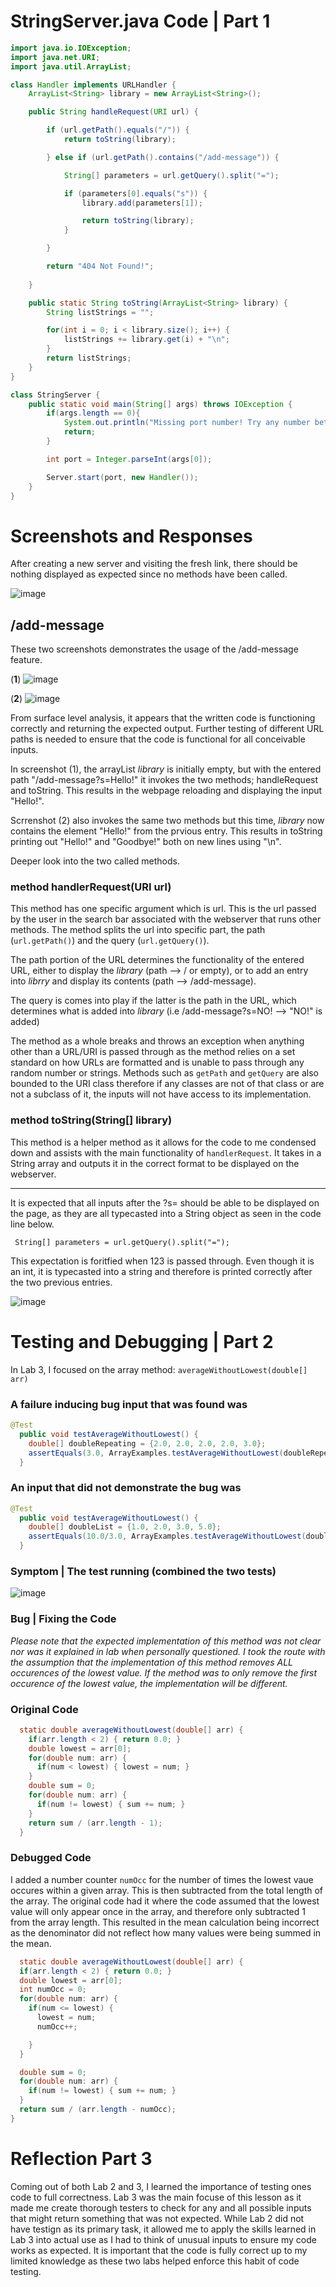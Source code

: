 # StringServer.java Code | Part 1 #
``` java
import java.io.IOException;
import java.net.URI;
import java.util.ArrayList;

class Handler implements URLHandler {
    ArrayList<String> library = new ArrayList<String>();

    public String handleRequest(URI url) {

        if (url.getPath().equals("/")) {
            return toString(library);

        } else if (url.getPath().contains("/add-message")) {

            String[] parameters = url.getQuery().split("=");

            if (parameters[0].equals("s")) {
                library.add(parameters[1]);

                return toString(library);
            }

        }

        return "404 Not Found!";
            
    }

    public static String toString(ArrayList<String> library) {
        String listStrings = "";

        for(int i = 0; i < library.size(); i++) {
            listStrings += library.get(i) + "\n";
        }
        return listStrings;
    }
}

class StringServer {
    public static void main(String[] args) throws IOException {
        if(args.length == 0){
            System.out.println("Missing port number! Try any number between 1024 to 49151");
            return;
        }

        int port = Integer.parseInt(args[0]);

        Server.start(port, new Handler());
    }
}
```

# Screenshots and Responses #

After creating a new server and visiting the fresh link, there should be nothing displayed as expected since no methods have been called.

![image](https://user-images.githubusercontent.com/122570961/215349061-ea25266c-9c97-490b-adc6-ae154fad8c62.png)

## /add-message

These two screenshots demonstrates the usage of the /add-message feature.

(**1**)
![image](https://user-images.githubusercontent.com/122570961/215349084-fd294cff-caf6-454f-808a-fcb070bfdde5.png)

(**2**)
![image](https://user-images.githubusercontent.com/122570961/215349115-8e8c6590-1259-4523-9e66-0047738ddb4d.png)

From surface level analysis, it appears that the written code is functioning correctly and returning the expected output. Further testing of different URL paths is needed to ensure that the code is functional for all conceivable inputs.

In screenshot (1), the arrayList *library* is initially empty, but with the entered path "/add-message?s=Hello!" it invokes the two methods; handleRequest and toString. This results in the webpage reloading and displaying the input "Hello!".

Scrrenshot (2) also invokes the same two methods but this time, *library* now contains the element "Hello!" from the prvious entry. This results in toString printing out "Hello!" and "Goodbye!" both on new lines using "\n".



Deeper look into the two called methods.
### method handlerRequest(URI url) ###
This method has one specific argument which is url. This is the url passed by the user in the search bar associated with the webserver that runs other methods. The method splits the url into specific part, the path (`url.getPath()`) and the query (`url.getQuery()`).

The path portion of the URL determines the functionality of the entered URL, either to display the *library* (path --> / or empty), or to add an entry into *librry* and display its contents (path --> /add-message).

The query is comes into play if the latter is the path in the URL, which determines what is added into *library* (i.e /add-message?s=NO! --> "NO!" is added)

The method as a whole breaks and throws an exception when anything other than a URL/URI is passed through as the method relies on a set standard on how URLs are formatted and is unable to pass through any random number or strings. Methods such as `getPath` and `getQuery` are also bounded to the URI class therefore if any classes are not of that class or are not a subclass of it, the inputs will not have access to its implementation.

### method toString(String[] library) ###

This method is a helper method as it allows for the code to me condensed down and assists with the main functionality of `handlerRequest`. It takes in a String array and outputs it in the correct format to be displayed on the webserver. 

---

It is expected that all inputs after the ?s= should be able to be displayed on the page, as they are all typecasted into a String object as seen in the code line below. 

` String[] parameters = url.getQuery().split("=");`

This expectation is foritfied when 123 is passed through. Even though it is an int, it is typecasted into a string and therefore is printed correctly after the two previous entries.

![image](https://user-images.githubusercontent.com/122570961/215349824-77e070a7-a64f-4903-93a3-683e6b6bced3.png)

# Testing and Debugging | Part 2 #

In Lab 3, I focused on the array method: `averageWithoutLowest(double[] arr)`

### A failure inducing bug input that was found was ###
```java
@Test
  public void testAverageWithoutLowest() {
    double[] doubleRepeating = {2.0, 2.0, 2.0, 2.0, 3.0};
    assertEquals(3.0, ArrayExamples.testAverageWithoutLowest(doubleRepeating), 0);
  } 
```

### An input that did not demonstrate the bug was ###
```java
@Test
  public void testAverageWithoutLowest() {
    double[] doubleList = {1.0, 2.0, 3.0, 5.0};
    assertEquals(10.0/3.0, ArrayExamples.testAverageWithoutLowest(doubleList), 0);
  } 
```

### Symptom | The test running (combined the two tests) ###
![image](https://user-images.githubusercontent.com/122570961/215352375-a7f4d3e2-3567-442a-ac36-854cc2a980da.png)

### Bug | Fixing the Code ###

*Please note that the expected implementation of this method was not clear nor was it explained in lab when personally questioned. I took the route with the assumption that the implementation of this method removes ALL occurences of the lowest value. If the method was to only remove the first occurence of the lowest value, the implementation will be different.*

### Original Code ###
``` java
  static double averageWithoutLowest(double[] arr) {
    if(arr.length < 2) { return 0.0; }
    double lowest = arr[0];
    for(double num: arr) {
      if(num < lowest) { lowest = num; }
    }
    double sum = 0;
    for(double num: arr) {
      if(num != lowest) { sum += num; }
    }
    return sum / (arr.length - 1);
  }
  ```
  
  ### Debugged Code ###
  
I added a number counter `numOcc` for the number of times the lowest vaue occures within a given array. This is then subtracted from the total length of the array. The original code had it where the code assumed that the lowest value will only appear once in the array, and therefore only subtracted 1 from the array length. This resulted in the mean calculation being incorrect as the denominator did not reflect how many values were being summed in the mean.
  ```java
    static double averageWithoutLowest(double[] arr) {
    if(arr.length < 2) { return 0.0; }
    double lowest = arr[0];
    int numOcc = 0;
    for(double num: arr) {
      if(num <= lowest) { 
        lowest = num; 
        numOcc++;

      }
    }

    double sum = 0;
    for(double num: arr) {
      if(num != lowest) { sum += num; }
    }
    return sum / (arr.length - numOcc);
  }
  ```
  
  # Reflection Part 3 #
  
  Coming out of both Lab 2 and 3, I learned the importance of testing ones code to full correctness. Lab 3 was the main focuse of this lesson as it made me create thorough testers to check for any and all possible inputs that might return something that was not expected. While Lab 2 did not have testign as its primary task, it allowed me to apply the skills learned in Lab 3 into actual use as I had to think of unusual inputs to ensure my code works as expected. It is important that the code is fully correct up to my limited knowledge as these two labs helped enforce this habit of code testing.

